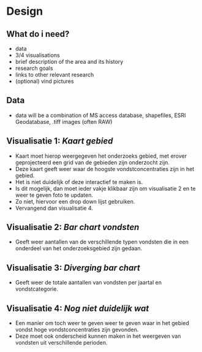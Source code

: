 # Design

## What do i need?

- data
- 3/4 visualisations
- brief description of the area and its history
- research goals
- links to other relevant research
- (optional) vind pictures

## Data

- data will be a combination of MS access database, shapefiles, ESRI Geodatabase, .tiff images (often RAW)

## Visualisatie 1: *Kaart gebied*

- Kaart moet hierop weergegeven het onderzoeks gebied, met erover geprojecteerd een grid van de gebieden zijn onderzocht zijn. 
- Deze kaart geeft weer waar de hoogste vondstconcentraties zijn in het gebied.
- Het is niet duidelijk of deze interactief te maken is. 
- Is dit mogelijk, dan moet ieder vakje klikbaar zijn om visualisatie 2 en te weer te geven foto te updaten. 
- Zo niet, hiervoor een drop down lijst gebruiken. 
- Vervangend dan visualisatie 4.

## Visualisatie 2: *Bar chart vondsten*

- Geeft weer aantallen van de verschillende typen vondsten die in een onderdeel van het onderzoeksgebied zijn gedaan.

## Visualisatie 3: *Diverging bar chart*

- Geeft weer de totale aantallen van vondsten per jaartal en vondstcategorie.

## Visualisatie 4: *Nog niet duidelijk wat*

- Een manier om toch weer te geven weer te geven waar in het gebied vondst hoge vondstconcentraties zijn gevonden.
- Deze moet ook onderscheid kunnen maken in het weergeven van vondsten uit verschillende perioden.
